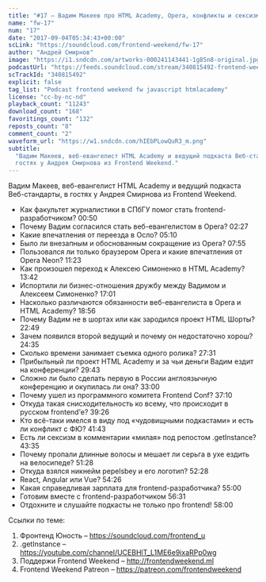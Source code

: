 ```yaml
---
title: "#17 – Вадим Макеев про HTML Academy, Opera, конфликты и сексизм"
name: "fw-17"
num: "17"
date: "2017-09-04T05:34:43+00:00"
scLink: "https://soundcloud.com/frontend-weekend/fw-17"
author: "Андрей Смирнов"
image: "https://i1.sndcdn.com/artworks-000241143441-1g85n8-original.jpg"
podcastUrl: "https://feeds.soundcloud.com/stream/340815492-frontend-weekend-fw-17.m4a"
scTrackId: "340815492"
explicit: false
tag_list: "Podcast frontend weekend fw javascript htmlacademy"
license: "cc-by-nc-nd"
playback_count: "11243"
download_count: "168"
favoritings_count: "132"
reposts_count: "8"
comment_count: "2"
waveform_url: "https://w1.sndcdn.com/hIEbPLowQuR3_m.png"
subtitle:
  "Вадим Макеев, веб-евангелист HTML Academy и ведущий подкаста Веб-стандарты, в
  гостях у Андрея Смирнова из Frontend Weekend."
---
```


Вадим Макеев, веб-евангелист HTML Academy и ведущий подкаста Веб-стандарты, в
гостях у Андрея Смирнова из Frontend Weekend.

- Как факультет журналистики в СПбГУ помог стать frontend-разработчиком?
  <timecode sec="50">00:50</timecode>
- Почему Вадим согласился стать веб-евангелистом в Opera?
  <timecode sec="147">02:27</timecode>
- Какие впечатления от переезда в Осло? <timecode sec="310">05:10</timecode>
- Было ли внезапным и обоснованным сокращение из Opera?
  <timecode sec="475">07:55</timecode>
- Пользовался ли только браузером Opera и какие впечатления от Opera Neon?
  <timecode sec="683">11:23</timecode>
- Как произошел переход к Алексею Симоненко в HTML Academy?
  <timecode sec="822">13:42</timecode>
- Испортили ли бизнес-отношения дружбу между Вадимом и Алексеем Симоненко?
  <timecode sec="1021">17:01</timecode>
- Насколько различаются обязанности веб-евангелиста в Opera и HTML Academy?
  <timecode sec="1136">18:56</timecode>
- Почему Вадим не в шортах или как зародился проект HTML Шорты?
  <timecode sec="1369">22:49</timecode>
- Зачем появился второй ведущий и почему он недостаточно хорош?
  <timecode sec="1475">24:35</timecode>
- Сколько времени занимает съемка одного ролика?
  <timecode sec="1651">27:31</timecode>
- Прибыльный ли проект HTML Academy и за чьи деньги Вадим ездит на конференции?
  <timecode sec="1783">29:43</timecode>
- Сложно ли было сделать первую в России англоязычную конференцию и окупилась ли
  она? <timecode sec="1980">33:00</timecode>
- Почему ушел из программного комитета Frontend Conf?
  <timecode sec="2230">37:10</timecode>
- Откуда такая снисходительность ко всему, что происходит в русском frontend’е?
  <timecode sec="2366">39:26</timecode>
- Кто всё-таки имелся в виду под «чудовищными подкастами» и есть ли конфликт с
  ФЮ? <timecode sec="2503">41:43</timecode>
- Есть ли сексизм в комментарии «милая» под репостом .getInstance?
  <timecode sec="2615">43:35</timecode>
- Почему пропали длинные волосы и мешает ли серьга в ухе ездить на велосипеде?
  <timecode sec="3088">51:28</timecode>
- Откуда взялся никнейм pepelsbey и его логотип?
  <timecode sec="3148">52:28</timecode>
- React, Angular или Vue? <timecode sec="3266">54:26</timecode>
- Какая справедливая зарплата для frontend-разработчика?
  <timecode sec="3300">55:00</timecode>
- Готовим вместе с frontend-разработчиком <timecode sec="3391">56:31</timecode>
- Отдохните и слушайте подкасты не только про frontend!
  <timecode sec="3480">58:00</timecode>

Ссылки по теме:

1. Фронтенд Юность – <https://soundcloud.com/frontend_u>
2. .getInstance – <https://youtube.com/channel/UCEBHlT_L1ME6e9ixaRPp0wg>
3. Поддержи Frontend Weekend – <http://frontendweekend.ml>
4. Frontend Weekend Patreon – <https://patreon.com/frontendweekend>
